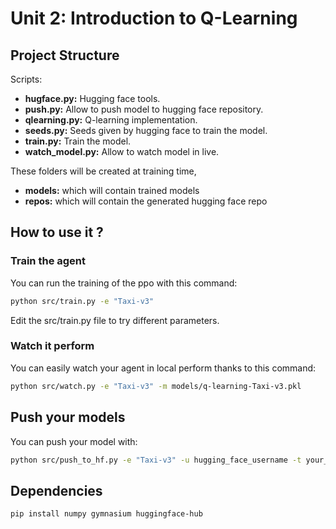 
# Unit 2: Introduction to Q-Learning

## Project Structure

Scripts:
* **hugface.py:** Hugging face tools.
* **push.py:** Allow to push model to hugging face repository.
* **qlearning.py:** Q-learning implementation. 
* **seeds.py:** Seeds given by hugging face to train the model.
* **train.py:** Train the model.
* **watch_model.py:** Allow to watch model in live.

These folders will be created at training time,
* **models:** which will contain trained models
* **repos:** which will contain the generated hugging face repo

## How to use it ?

### Train the agent

You can run the training of the ppo with this command:

```bash
python src/train.py -e "Taxi-v3"
```
Edit the src/train.py file to try different parameters. 

### Watch it perform

You can easily watch your agent in local perform thanks to this command:
```bash
python src/watch.py -e "Taxi-v3" -m models/q-learning-Taxi-v3.pkl
```

## Push your models

You can push your model with:
```bash
python src/push_to_hf.py -e "Taxi-v3" -u hugging_face_username -t your_token
```

## Dependencies

```bash
pip install numpy gymnasium huggingface-hub
```
